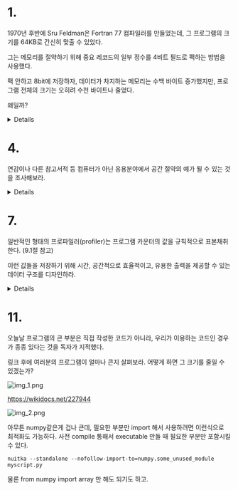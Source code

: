 # 1.

1970년 후반에 Sru Feldman은 Fortran 77 컴파일러를 만들었는데, 그 프로그램의 크기를 64KB로 간신히 맞출 수 있었다.

그는 메모리를 절약하기 위해 중요 레코드의 일부 정수를 4비트 필드로 팩하는 방법을 사용했다.

팩 안하고 8bit에 저장하자, 데이터가 차지하는 메모리는 수백 바이트 증가했지만, 프로그램 전체의 크기는 오히려 수천 바이트나 줄었다.

왜일까?


<details>

팩해두었을 때 복호화하는데 필요한 명령어들이 더 많이 필요했을 테니까.

자주 쓰이는 int 필드는 팩하지 않는게 좋겠다.

</details>

# 4.

연감이나 다른 참고서적 등 컴퓨터가 아닌 응용분야에서 공간 절약의 예가 될 수 있는 것을 조사해보라.

<details>

![img.png](img.png)

족보 보면, 다 성이 똑같아서 성은 안쓰고 이름만 씀

</details>

# 7.

일반적인 형태의 프로파일러(profiler)는 프로그램 카운터의 값을 규칙적으로 표본채취한다. (9.1절 참고)

이런 값들을 저장하기 위해 시간, 공간적으로 효율적이고, 유용한 출력을 제공할 수 있는 데이터 구조를 디자인하라.


<details>

```
         88353 function calls (88134 primitive calls) in 0.067 seconds

   Ordered by: internal time
   List reduced from 92 to 10 due to restriction <10>

   ncalls  tottime  percall  cumtime  percall filename:lineno(function)
     9630    0.019    0.000    0.019    0.000 {method 'translate' of 'str' objects}
     2234    0.007    0.000    0.042    0.000 short_id2uri.py:55(is_object_type)
     9630    0.004    0.000    0.024    0.000 /envs/entity_ranking/lib/python3.9/re.py:270(escape)
      694    0.003    0.000    0.021    0.000 short_id2uri.py:99(escape_object_type)
      183    0.003    0.000    0.003    0.000 {method 'write' of '_io.TextIOWrapper' objects}
     2234    0.003    0.000    0.026    0.000 short_id2uri.py:66(<listcomp>)
      695    0.002    0.000    0.005    0.000 short_id2uri.py:167(convert_object_type)
     3695    0.002    0.000    0.006    0.000 /envs/entity_ranking/lib/python3.9/re.py:289(_compile)
    10901    0.002    0.000    0.002    0.000 {method 'startswith' of 'str' objects}
     4651    0.002    0.000    0.002    0.000 {method 'join' of 'str' objects}

```

이런값들을 저장할 때, tottime, ncall 같은걸 저장해서 percall에 tottime/ncall 을 보여주는 것이 목표.

각 함수이름별로 해당 데이터를 저장해야하니까 아래같이 dto를 만드는게 일반적일 것 같은데, 각 함수별로 ncall, tottime, cumtime 저장하도록 하는것?

하지만, 겨우 한번 등장하는 함수 (main 함수 호출, system initializing 등)를 위해서 메모리를 사용하는건 부적절할 수 있다.

```
class DataObject:
   int ncalls;
   float tottime;  
   float cumtime;

class ProfileDataObject:
    dataObjectArr : Dict[str, DataObject] 

```

따라서, ncalls에 대한 Dict가 존재하고, 나머지도 별도의 dict로 둔다면, 한번 불리는 함수들에 대해서 dto를 유지하지 않아도되서 공간절약될것.

```python


ncalls_dict = Dict[str, int]
tottime_dict = Dict[str, float]  # dict를 defaultdict로 사용해서 0.0으로 초기화하게 해야함
cumtime_dict = Dict[str, float]

if key not in ncalls_dict:
    ncalls_dict[key] = 1
else:
    ncalls_dict[key] += 1
    tottime_dict[key] += 1
    cumtime_dict[key] += 1


```

- percall 같은건 그때그때 계산하고,
- 함수명이 길면 key로 사용하면 너무 공간낭비니까 hash함수를 써서 함수명의 hash 값을 key로 사용
- hash값을 int로 매핑시킬 수 있다면, Dict 아닌 array를 사용해서 해시테이블 유지해야하는 dict보다 공간효율

</details>

# 11.

오늘날 프로그램의 큰 부분은 직접 작성한 코드가 아니라, 우리가 이용하는 코드인 경우가 종종 있다는 것을 독자가 지적했다.

링크 후에 여러분의 프로그램이 얼마나 큰지 살펴보라. 어떻게 하면 그 크기를 줄일 수 있겠는가?

![img_1.png](img_1.png)

https://wikidocs.net/227944

![img_2.png](img_2.png)

아무튼 numpy같은게 겁나 큰데, 필요한 부분만 import 해서 사용하려면 이런식으로 최적화도 가능하다. 사전 compile 통해서 executable 만들 때 필요한 부분만 포함시킬 수 있다.

```
nuitka --standalone --nofollow-import-to=numpy.some_unused_module myscript.py

```

물론 from numpy import array 만 해도 되기도 하고. 
